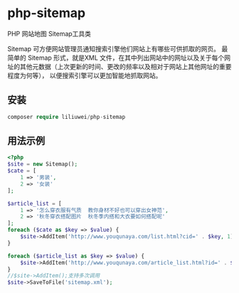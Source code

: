 # php-sitemap
PHP 网站地图 Sitemap工具类

Sitemap 可方便网站管理员通知搜索引擎他们网站上有哪些可供抓取的网页。
最简单的 Sitemap 形式，就是XML 文件，在其中列出网站中的网址以及关于每个网址的其他元数据（上次更新的时间、更改的频率以及相对于网站上其他网址的重要程度为何等），
以便搜索引擎可以更加智能地抓取网站。
## 安装

~~~php
composer require liliuwei/php-sitemap
~~~

## 用法示例

~~~php
<?php
$site = new Sitemap();
$cate = [
    1 => '男装',
    2 => '女装'
];

$article_list = [
    1 => '怎么穿衣服有气质  教你身材不好也可以穿出女神范',
    2 => '秋冬穿衣搭配图片  秋冬季内搭和大衣要如何搭配呢'
];
foreach ($cate as $key => $value) {
    $site->AddItem('http://www.youqunaya.com/list.html?cid=' . $key, 1);
}

foreach ($article_list as $key => $value) {
    $site->AddItem('http://www.youqunaya.com/article_list.html?id=' . $key, 1);
}
//$site->AddItem();支持多次调用
$site->SaveToFile('sitemap.xml');
~~~
